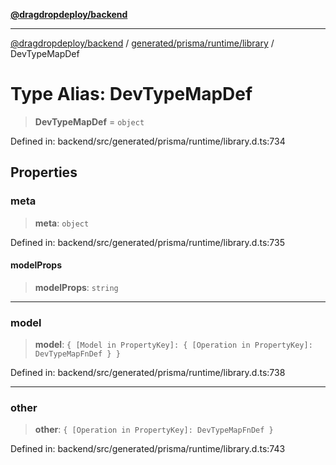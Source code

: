 [**@dragdropdeploy/backend**](../../../../../README.md)

***

[@dragdropdeploy/backend](../../../../../README.md) / [generated/prisma/runtime/library](../README.md) / DevTypeMapDef

# Type Alias: DevTypeMapDef

> **DevTypeMapDef** = `object`

Defined in: backend/src/generated/prisma/runtime/library.d.ts:734

## Properties

### meta

> **meta**: `object`

Defined in: backend/src/generated/prisma/runtime/library.d.ts:735

#### modelProps

> **modelProps**: `string`

***

### model

> **model**: `{ [Model in PropertyKey]: { [Operation in PropertyKey]: DevTypeMapFnDef } }`

Defined in: backend/src/generated/prisma/runtime/library.d.ts:738

***

### other

> **other**: `{ [Operation in PropertyKey]: DevTypeMapFnDef }`

Defined in: backend/src/generated/prisma/runtime/library.d.ts:743
